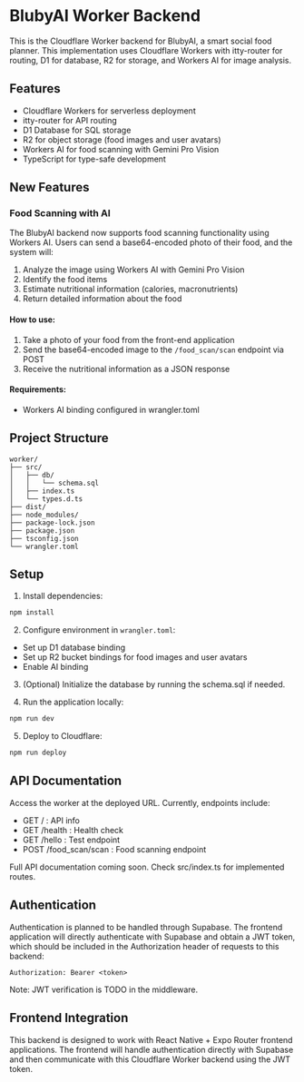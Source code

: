 # BlubyAI Worker Backend

This is the Cloudflare Worker backend for BlubyAI, a smart social food planner. This implementation uses Cloudflare Workers with itty-router for routing, D1 for database, R2 for storage, and Workers AI for image analysis.

## Features

- Cloudflare Workers for serverless deployment
- itty-router for API routing
- D1 Database for SQL storage
- R2 for object storage (food images and user avatars)
- Workers AI for food scanning with Gemini Pro Vision
- TypeScript for type-safe development

## New Features

### Food Scanning with AI

The BlubyAI backend now supports food scanning functionality using Workers AI. Users can send a base64-encoded photo of their food, and the system will:

1. Analyze the image using Workers AI with Gemini Pro Vision
2. Identify the food items
3. Estimate nutritional information (calories, macronutrients)
4. Return detailed information about the food

#### How to use:

1. Take a photo of your food from the front-end application
2. Send the base64-encoded image to the `/food_scan/scan` endpoint via POST
3. Receive the nutritional information as a JSON response

#### Requirements:

- Workers AI binding configured in wrangler.toml

## Project Structure

```
worker/
├── src/
│   ├── db/
│   │   └── schema.sql
│   ├── index.ts
│   └── types.d.ts
├── dist/
├── node_modules/
├── package-lock.json
├── package.json
├── tsconfig.json
└── wrangler.toml
```

## Setup

1. Install dependencies:

```bash
npm install
```

2. Configure environment in `wrangler.toml`:

- Set up D1 database binding
- Set up R2 bucket bindings for food images and user avatars
- Enable AI binding

3. (Optional) Initialize the database by running the schema.sql if needed.

4. Run the application locally:

```bash
npm run dev
```

5. Deploy to Cloudflare:

```bash
npm run deploy
```

## API Documentation

Access the worker at the deployed URL. Currently, endpoints include:

- GET / : API info
- GET /health : Health check
- GET /hello : Test endpoint
- POST /food_scan/scan : Food scanning endpoint

Full API documentation coming soon. Check src/index.ts for implemented routes.

## Authentication

Authentication is planned to be handled through Supabase. The frontend application will directly authenticate with Supabase and obtain a JWT token, which should be included in the Authorization header of requests to this backend:

```
Authorization: Bearer <token>
```

Note: JWT verification is TODO in the middleware.

## Frontend Integration

This backend is designed to work with React Native + Expo Router frontend applications. The frontend will handle authentication directly with Supabase and then communicate with this Cloudflare Worker backend using the JWT token.
